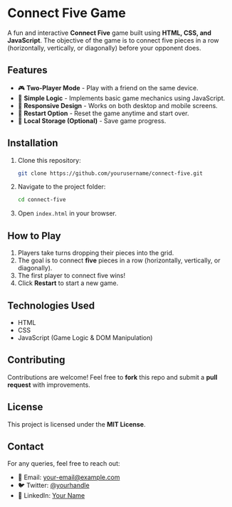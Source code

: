 # Connect Five Game

A fun and interactive **Connect Five** game built using **HTML, CSS, and JavaScript**. The objective of the game is to connect five pieces in a row (horizontally, vertically, or diagonally) before your opponent does.

## Features

- 🎮 **Two-Player Mode** - Play with a friend on the same device.
- 🧠 **Simple Logic** - Implements basic game mechanics using JavaScript.
- 🎨 **Responsive Design** - Works on both desktop and mobile screens.
- 🔄 **Restart Option** - Reset the game anytime and start over.
- 💾 **Local Storage (Optional)** - Save game progress.



## Installation

1. Clone this repository:
   ```bash
   git clone https://github.com/yourusername/connect-five.git
   ```
2. Navigate to the project folder:
   ```bash
   cd connect-five
   ```
3. Open `index.html` in your browser.

## How to Play

1. Players take turns dropping their pieces into the grid.
2. The goal is to connect **five** pieces in a row (horizontally, vertically, or diagonally).
3. The first player to connect five wins!
4. Click **Restart** to start a new game.

## Technologies Used

- HTML
- CSS
- JavaScript (Game Logic & DOM Manipulation)

## Contributing

Contributions are welcome! Feel free to **fork** this repo and submit a **pull request** with improvements.

## License

This project is licensed under the **MIT License**.

## Contact

For any queries, feel free to reach out:
- 📧 Email: [your-email@example.com](mailto:your-email@example.com)
- 🐦 Twitter: [@yourhandle](https://twitter.com/yourhandle)
- 🔗 LinkedIn: [Your Name](https://linkedin.com/in/yourprofile)


